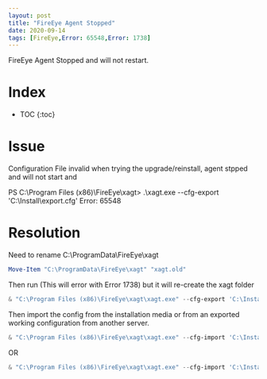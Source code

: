 ```yaml
---
layout: post
title: "FireEye Agent Stopped"
date: 2020-09-14
tags: [FireEye,Error: 65548,Error: 1738]
---
```


FireEye Agent Stopped and will not restart.

# Index

* TOC
{:toc}

# Issue

Configuration File invalid when trying the upgrade/reinstall, agent stpped and will not start and

PS C:\Program Files (x86)\FireEye\xagt> .\xagt.exe --cfg-export 'C:\Install\export.cfg'
Error: 65548

# Resolution

Need to rename C:\ProgramData\FireEye\xagt

```powershell
Move-Item "C:\ProgramData\FireEye\xagt" "xagt.old"
```

Then run  (This will error with Error 1738) but it will re-create the xagt folder

```powershell
& "C:\Program Files (x86)\FireEye\xagt\xagt.exe" --cfg-export 'C:\Install\Export.cfg'
```

Then import the config from the installation media or from an exported working configuration from another server.
```powershell
& "C:\Program Files (x86)\FireEye\xagt\xagt.exe" --cfg-import 'C:\Install\GoodConfig.cfg'
```
OR
```powershell
& "C:\Program Files (x86)\FireEye\xagt\xagt.exe" --cfg-import 'C:\Install\agent_config.json'
```